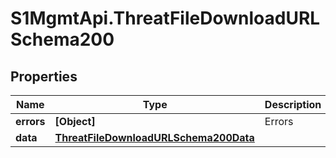 # S1MgmtApi.ThreatFileDownloadURLSchema200

## Properties
Name | Type | Description | Notes
------------ | ------------- | ------------- | -------------
**errors** | **[Object]** | Errors | [optional] 
**data** | [**ThreatFileDownloadURLSchema200Data**](ThreatFileDownloadURLSchema200Data.md) |  | [optional] 


